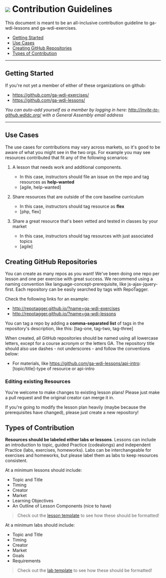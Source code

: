 # ![](https://ga-dash.s3.amazonaws.com/production/assets/logo-9f88ae6c9c3871690e33280fcf557f33.png) Contribution Guidelines

This document is meant to be an all-inclusive contribution guideline to ga-wdi-lessons and ga-wdi-exercises.

- [Getting Started](#getting-started)
- [Use Cases](#use-cases)
- [Creating GitHub Repositories](#creating-repos)
- [Types of Contribution](#types-contributions)


---
<a name="getting-started"></a>
## Getting Started

If you're not yet a member of either of these organizations on github:

- https://github.com/ga-wdi-exercises/
- https://github.com/ga-wdi-lessons/

*You can auto-add yourself as a member by logging in here: http://invite-to-github.wdidc.org/ with a General Assembly email address*

---

<a name="use-cases"></a>
## Use Cases

The use cases for contributions may vary across markets, so it's good to be aware of what you might see in the two orgs. For example you may see resources contributed that fit any of the following scenarios:

1) A lesson that needs work and additional components.
    * In this case, instructors should file an issue on the repo and tag resources as **help-wanted**
    * [agile, help-wanted]

2) Share resources that are outside of the core baseline curriculum
    * In this case, instructors should tag resource as **flex**
    * [php, flex]

3) Share a great resource that's been vetted and tested in classes by your market
    * In this case, instructors should tag resources with just associated topics
    * [agile]



<!-- MarkdownTOC -->

<a name="creating-repos"></a>
## Creating GitHub Repositories

You can create as many repos as you want! We've been doing one repo per lesson and one per exercise with great success. We recommend using a naming convention like language-concept-prerequisite, like js-ajax-jquery-first. Each repository can be easily searched by tags with RepoTagger.

Check the following links for an example:

- http://repotagger.github.io/?name=ga-wdi-exercises
- http://repotagger.github.io/?name=ga-wdi-lessons

You can tag a repo by adding a **comma-separated list** of tags in the repository's description, like this: [tag-one, tag-two, tag-three]

When created, all GitHub repositories should be named using all lowercase letters, except for a course acronym or the letters GA.  The repository title should also use dashes - not underscores - and follow the conventions below:

- For materials, like https://github.com/ga-wdi-lessons/api-intro: [topic/title]-type of resource or api-intro

### Editing existing Resources

You're welcome to make changes to existing lesson plans! Please just make a pull request and the original creator can merge it in.

If you're going to modify the lesson plan heavily (maybe because the prerequisites have changed), please just create a new repository!


<a name="types-contributions"></a>
## Types of Contribution

**Resources should be labeled either labs or lessons**. Lessons can include an introduction to topic, guided Practice (codealongs) and independent Practice (labs, exercises, homeworks). Labs can be interchangeable for exercises and homeworks, but please label them as labs to keep resources consistent.

At a minimum lessons should include:

- Topic and Title
- Timing
- Creator
- Market
- Learning Objectives
- An Outline of Lesson Components (nice to have)

> Check out the [lesson template](lesson-template.md) to see how these should be formatted!

At a minimum labs should include:

- Topic and Title
- Timing
- Creator
- Market
- Goals
- Requirements

> Check out the [lab template](lab-template.md) to see how these should be formatted!
